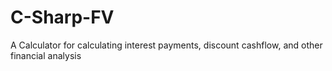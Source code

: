# C-Sharp-FV
A Calculator for calculating interest payments, discount cashflow, and other financial analysis

